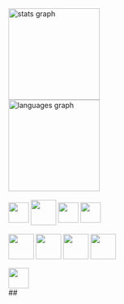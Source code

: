 
<div align="left">
  <img src="https://github-readme-stats.vercel.app/api?username=anafssilva&hide_title=false&hide_rank=false&show_icons=true&include_all_commits=true&count_private=true&disable_animations=false&theme=dracula&locale=en&hide_border=false" height="180em" alt="stats graph" />
</div>


<div align="left">
  <img src="https://github-readme-stats.vercel.app/api/top-langs?username=anafssilva&locale=en&hide_title=false&layout=compact&card_width=320&langs_count=5&theme=dracula&hide_border=false" height="180em" alt="languages graph"  />
</div>



<div style="display: inline_block"><br>
<img  align="center"  width="40" src="https://cdn.jsdelivr.net/gh/devicons/devicon/icons/javascript/javascript-plain.svg" />
<img align="center"  width="50" src="https://cdn.jsdelivr.net/gh/devicons/devicon@latest/icons/bootstrap/bootstrap-original.svg" />
<img align="center"   width="40" src="https://cdn.jsdelivr.net/gh/devicons/devicon/icons/html5/html5-plain.svg" />
<img   align="center" width="40" src="https://cdn.jsdelivr.net/gh/devicons/devicon/icons/css3/css3-plain.svg" />

</div>
<div style="display: inline_block"><br>
<img align="center"  width="50" src="https://cdn.jsdelivr.net/gh/devicons/devicon/icons/python/python-original.svg" /> 
<img align="center"  width="50"  src="https://cdn.jsdelivr.net/gh/devicons/devicon/icons/java/java-original.svg" />
<img align="center"  width="50" src="https://cdn.jsdelivr.net/gh/devicons/devicon@latest/icons/php/php-original.svg" />
<img align="center"  width="50" src="https://cdn.jsdelivr.net/gh/devicons/devicon/icons/mysql/mysql-original.svg" />
</div>

</div>
<div style="display: inline_block"><br>
<img align="center"  width="40" src="https://cdn.jsdelivr.net/gh/devicons/devicon@latest/icons/trello/trello-original.svg" />   
</div>  
  ##

